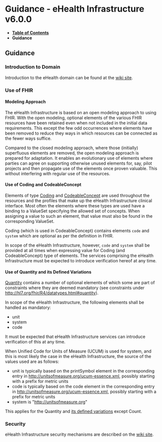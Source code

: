 # Guidance - eHealth Infrastructure v6.0.0

* [**Table of Contents**](toc.md)
* **Guidance**

## Guidance

### Introduction to Domain

Introduction to the eHealth domain can be found at the [wiki site](https://ehealth-dk.atlassian.net/wiki/spaces/EDTW/).

### Use of FHIR

#### Modeling Approach

The eHealth Infrastructure is based on an open modeling approach to using FHIR. With the open modeling, optional elements of the various FHIR resources have been retained even when not included in the initial data requirements. This except the few odd occurrences where elements have been removed to reduce they ways in which resources can be connected as the fewer ways suffice.

Compared to the closed modeling approach, where those (initially) superfluous elements are removed, the open modeling approach is prepared for adaptation. It enables an evolutionary use of elements where parties can agree on supporting otherwise unused elements for, say, pilot projects and then propagate use of the elements once proven valuable. This without interfering with regular use of the resources.

#### Use of Coding and CodeableConcept

Elements of type [Coding](http://hl7.org/fhir/R4/datatypes.html#codesystem) and [CodeableConcept](http://hl7.org/fhir/R4/datatypes.html#codeableconcept) are used throughout the resources and the profiles that make up the eHealth Infrastructure clinical interface. Most often the elements where these types are used have a binding to a ValueSet specifying the allowed set of concepts. When assigning a value to such an element, that value must also be found in the corresponding ValueSet.

Coding (which is used in CodeableConcept) contains elements `code` and `system` which are optional as per the definition in FHIR.

In scope of the eHealth Infrastructure, however, `code` and `system` shall be provided at all times when expressing value for Coding (and CodeableConcept) type of elements. The services comprising the eHealth Infrastructure must be expected to introduce verification hereof at any time.

#### Use of Quantity and its Defined Variations

[Quantity](http://hl7.org/fhir/R4/datatypes.html#quantity) contains a number of optional elements of which some are part of constraints where they are deemed mandatory (see constraints under http://hl7.org/fhir/R4/datatypes.html#quantity).

In scope of the eHealth Infrastructure, the following elements shall be handled as mandatory:

* unit
* system
* code

It must be expected that eHealth Infrastructure services can introduce verification of this at any time.

When Unified Code for Units of Measure (UCUM) is used for system, and this is most likely the case in the eHealth Infrastructure, the source of the values used are as follows:

* unit is typically based on the printSymbol element in the corresponding entry in http://unitsofmeasure.org/ucum-essence.xml, possibly starting with a prefix for metric units
* code is typically based on the code element in the corresponding entry in http://unitsofmeasure.org/ucum-essence.xml, possibly starting with a prefix for metric units
* system is "http://unitsofmeasure.org"

This applies for the Quantity and [its defined variations](http://hl7.org/fhir/R4/datatypes.html#QuantityVariations) except Count.

### Security

eHealth Infrastructure security mechanisms are described on the [wiki site](https://ehealth-dk.atlassian.net/wiki/spaces/EDTW/).

